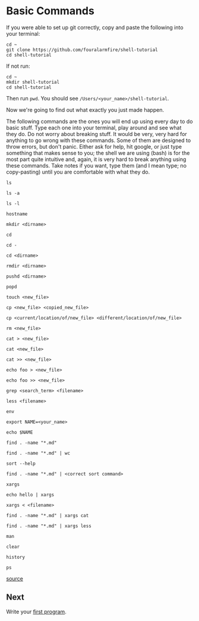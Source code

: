 # Basic Commands

If you were able to set up git correctly, copy and paste the following into your terminal:
```
cd ~
git clone https://github.com/fouralarmfire/shell-tutorial
cd shell-tutorial
```

If not run:
```
cd ~
mkdir shell-tutorial
cd shell-tutorial
```

Then run `pwd`. You should see `/Users/<your_name>/shell-tutorial`.

Now we're going to find out what exactly you just made happen.

The following commands are the ones you will end up using every day to do basic stuff.
Type each one into your terminal, play around and see what they do. Do not worry about breaking stuff.
It would be very, very hard for anything to go wrong with these commands. Some of them are designed
to throw errors, but don't panic. Either ask for help, hit google, or just type something that makes
sense to you; the shell we are using (bash) is for the most part quite intuitive and, again, it is
very hard to break anything using these commands. Take notes if you want, type them (and I mean type;
no copy-pasting) until you are comfortable with what they do.
```
ls

ls -a

ls -l

hostname

mkdir <dirname>

cd

cd -

cd <dirname>

rmdir <dirname>

pushd <dirname>

popd

touch <new_file>

cp <new_file> <copied_new_file>

cp <current/location/of/new_file> <different/location/of/new_file>

rm <new_file>

cat > <new_file>

cat <new_file>

cat >> <new_file>

echo foo > <new_file>

echo foo >> <new_file>

grep <search_term> <filename>

less <filename>

env

export NAME=<your_name>

echo $NAME

find . -name "*.md"

find . -name "*.md" | wc

sort --help

find . -name "*.md" | <correct sort command>

xargs

echo hello | xargs

xargs < <filename>

find . -name "*.md" | xargs cat

find . -name "*.md" | xargs less

man

clear

history

ps
```

[source](https://learnpythonthehardway.org/book/appendix-a-cli/ex1.html)

## Next
Write your [first program](https://github.com/fouralarmfire/shell-tutorial/blob/master/osx_and_linux/exercises/hello_world.md).

